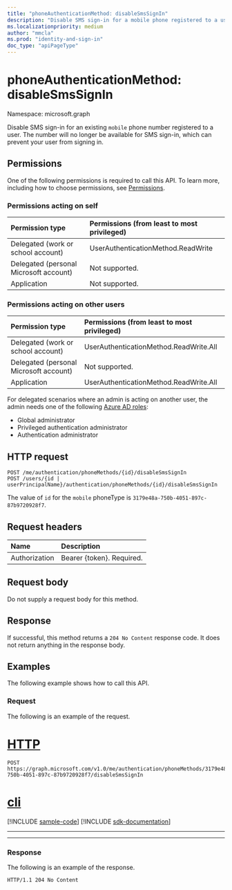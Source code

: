 ```yaml
---
title: "phoneAuthenticationMethod: disableSmsSignIn"
description: "Disable SMS sign-in for a mobile phone registered to a user."
ms.localizationpriority: medium
author: "mmcla"
ms.prod: "identity-and-sign-in"
doc_type: "apiPageType"
---
```


# phoneAuthenticationMethod: disableSmsSignIn

Namespace: microsoft.graph

Disable SMS sign-in for an existing `mobile` phone number registered to a user. The number will no longer be available for SMS sign-in, which can prevent your user from signing in.

## Permissions

One of the following permissions is required to call this API. To learn more, including how to choose permissions, see [Permissions](/graph/permissions-reference).

### Permissions acting on self

|Permission type      | Permissions (from least to most privileged)              |
|:---------------------------------------|:-------------------------|
| Delegated (work or school account)     | UserAuthenticationMethod.ReadWrite |
| Delegated (personal Microsoft account) | Not supported. |
| Application                            | Not supported. |

### Permissions acting on other users

|Permission type      | Permissions (from least to most privileged)              |
|:---------------------------------------|:-------------------------|
| Delegated (work or school account)     | UserAuthenticationMethod.ReadWrite.All |
| Delegated (personal Microsoft account) | Not supported. |
| Application                            | UserAuthenticationMethod.ReadWrite.All |

For delegated scenarios where an admin is acting on another user, the admin needs one of the following [Azure AD roles](/azure/active-directory/users-groups-roles/directory-assign-admin-roles#available-roles):
* Global administrator
* Privileged authentication administrator
* Authentication administrator

## HTTP request

<!-- { "blockType": "ignored" } -->

```http
POST /me/authentication/phoneMethods/{id}/disableSmsSignIn
POST /users/{id | userPrincipalName}/authentication/phoneMethods/{id}/disableSmsSignIn
```
The value of `id` for the `mobile` phoneType is `3179e48a-750b-4051-897c-87b9720928f7`.

## Request headers

| Name          | Description   |
|:--------------|:--------------|
| Authorization | Bearer {token}. Required. |

## Request body

Do not supply a request body for this method.

## Response

If successful, this method returns a `204 No Content` response code. It does not return anything in the response body.

## Examples

The following example shows how to call this API.

### Request

The following is an example of the request.


# [HTTP](#tab/http)
<!-- {
  "blockType": "request",
  "name": "phoneauthenticationmethod_disablesmssignin"
}-->

```http
POST https://graph.microsoft.com/v1.0/me/authentication/phoneMethods/3179e48a-750b-4051-897c-87b9720928f7/disableSmsSignIn
```

# [cli](#tab/cli)
[!INCLUDE [sample-code](../includes/snippets/cli/phoneauthenticationmethod-disablesmssignin-cli-snippets.md)]
[!INCLUDE [sdk-documentation](../includes/snippets/snippets-sdk-documentation-link.md)]

---

---


### Response

The following is an example of the response.
<!-- {
  "blockType": "response"
} -->

```http
HTTP/1.1 204 No Content
```

<!-- uuid: 16cd6b66-4b1a-43a1-adaf-3a886856ed98
2019-02-04 14:57:30 UTC -->
<!-- {
  "type": "#page.annotation",
  "description": "phoneAuthenticationMethod: disableSmsSignIn",
  "keywords": "",
  "section": "documentation",
  "tocPath": ""
}-->
